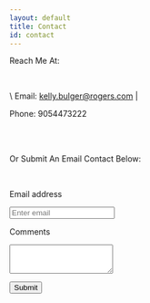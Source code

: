 ```yaml
---
layout: default
title: Contact
id: contact
---
```

Reach Me At: 

<br>

\    Email: kelly.bulger@rogers.com     |     

Phone: 9054473222

<br>

<br>

Or Submit An Email Contact Below:

<br>

 <div>

<form>

  <label for="InputEmail1">Email address</label>

  <input type="email" class="form-control" id="InputEmail1" aria-describedby="emailHelp" placeholder="Enter email" >

 <label for="exampleTextarea">Comments</label>

  <textarea class="form-control" id="exampleTextarea" rows="3"></textarea>

<br>

   </div> <button type="submit" class="btn btn-primary">Submit</button>

</form>
